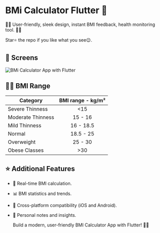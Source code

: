 # BMi Calculator Flutter 💪
🏋️‍♂️ User-friendly, sleek design, instant BMI feedback, health monitoring tool. 📱🚀

Star⭐ the repo if you like what you see😉.

## 📌 Screens
 
![BMi Calculator App with Flutter](https://github.com/haithemnini/bmi_calculator_flutter/assets/88515475/1332dc9a-3d4a-4024-8f97-d432a0c202f5)


## 🏋️‍♂️ BMI Range 

| Category          | BMI range - kg/m² | 
| ----------------- |:-----------------:|
| Severe Thinness   | <15               |
| Moderate Thinness | 15 - 16           |
| Mild Thinness     | 16 - 18.5         |
| Normal            | 18.5 - 25         |
| Overweight        | 25 - 30           |
| Obese Classes     | >30               |

## ⭐ Additional Features

- 🔄 Real-time BMI calculation.
- 📊 BMI statistics and trends.
- 📱 Cross-platform compatibility (iOS and Android).
- 📝 Personal notes and insights.

  Build a modern, user-friendly BMI Calculator App with Flutter! 🚀📱
